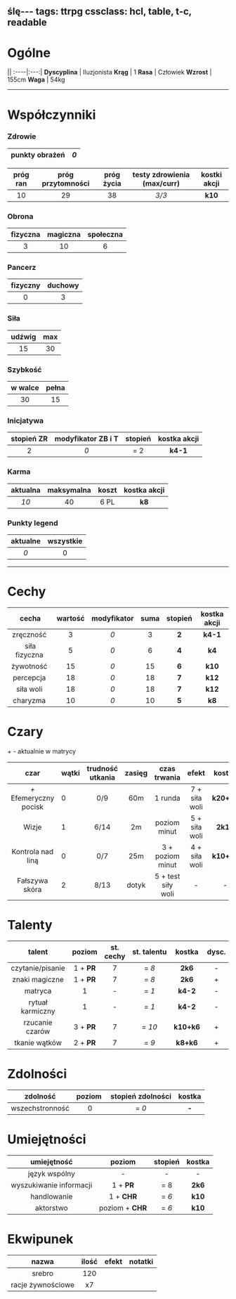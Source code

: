 ślę---
tags: ttrpg
cssclass: hcl, table, t-c, readable
---

# Ogólne

||
:----|:---:|
**Dyscyplina** | Iluzjonista
**Krąg** | 1
**Rasa** | Człowiek
**Wzrost** | 155cm
**Waga** | 54kg

---
# Współczynniki

### Zdrowie 

punkty obrażeń | *0* |
:---:|:---:|

próg ran | próg przytomności | próg życia | testy zdrowienia (max/curr) | kostki akcji |
:---:|:---:|:---:|:---:|:---:|
10 | 29 | 38 | *3/3* | **k10** |

### Obrona
fizyczna | magiczna | społeczna |
:---:|:---:|:---:|
| 3 | 10 | 6 |

### Pancerz
fizyczny | duchowy | 
:---:|:---:|
| 0 | 3 |

### Siła
udźwig | max |
:---:|:---:|
15 | 30 |

### Szybkość
w walce | pełna |
:---:|:---:|
30 | 15 |

### Inicjatywa
stopień ZR | modyfikator ZB i T | stopień | kostka akcji |
:---:|:---:|:---:|:---:|
2 | *0* | = 2 | **k4-1** |

### Karma
aktualna | maksymalna | koszt | kostka akcji |
:---:|:---:|:---:|:---:|
*10* | 40 | 6 PL | **k8** |

### Punkty legend
aktualne | wszystkie |
:---:|:---:|
*0*  | 0 |

---
# Cechy

cecha | wartość | modyfikator | suma | stopień | kostka akcji |
:---:|:----:|:----:|:---:|:---:|:---:|
zręczność | 3 | *0* | 3 | **2** | **k4-1** |
siła fizyczna | 5 | *0* | 6 | **4** | **k4** |
żywotność | 15 | *0* | 15 | **6** | **k10** |
percepcja | 18 | *0* | 18 | **7** | **k12** |
siła woli | 18 | *0* | 18 | **7** | **k12** |
charyzma | 10 | *0* | 10 | **5** | **k8** |

# Czary
*+* - aktualnie w matrycy

czar | wątki | trudność utkania | zasięg | czas trwania | efekt | kostka |
:--:|-----|:------:|:---:|:---:|:---:|:---:|
*+* Efemeryczny pocisk | 0 | 0/9 | 60m | 1 runda | 7 + siła woli | **k20+k4** |
Wizje | 1 | 6/14 | 2m | poziom minut | 5 + siła woli | **2k10**|
Kontrola nad liną | 0 | 0/7 | 25m | 3 + poziom minut | 4 + siła woli | **k10+k8** |
Fałszywa skóra | 2 | 8/13 | dotyk | 5 + test siły woli | - | - |

# Talenty

talent | poziom | st. cechy | st. talentu | kostka | dysc. | akcja | karma | wycz. |
:---:|:---:|:---:|:---:|:---:|:---:|:---:|:---:|:---:|
czytanie/pisanie | 1 + **PR** | 7 | = *8* | **2k6** | - | + | - | - | 
znaki magiczne | 1 + **PR** | 7 | = *8*  | **2k6** | + | + | - | - |
matryca | 1 | - | = *1* | **k4-2** | - | nd | - | - |
rytuał karmiczny | 1 | - | = *1* | **k4-2** | - | nd | - | - |
rzucanie czarów | 3 + **PR** | 7 | = *10* | **k10+k6** | + | + | - | - |
tkanie wątków | 2 + **PR** | 7 | = *9* | **k8+k6** | + | + | - | - |
 
# Zdolności
zdolność | poziom | stopień zdolności | kostka |
:---:|:---:|:---:|:---:|
wszechstronność | 0 | = *0* | **-** | 

# Umiejętności
umiejętność | poziom | stopień | kostka | 
:---:|:---:|:---:|:---:|
język wspólny | - | - | - |
wyszukiwanie informacji | 1 + **PR** | = 8 | **2k6** | 
handlowanie | 1 + **CHR** | = *6* | **k10** |
aktorstwo | poziom + **CHR** | = *6* | **k10**

# Ekwipunek
nazwa | ilość | efekt | notatki |
:---:|:---:|:---:|:---:|
srebro | 120 | | |
racje żywnościowe | x7 | | |


